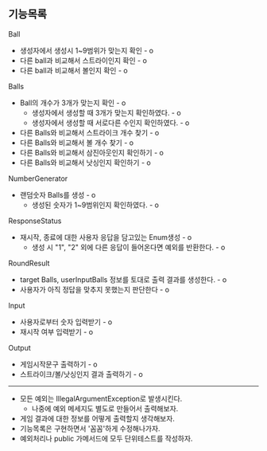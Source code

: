 ## 기능목록

Ball
- 생성자에서 생성시 1~9범위가 맞는지 확인 - o
- 다른 ball과 비교해서 스트라이인지 확인 - o
- 다른 ball과 비교해서 볼인지 확인 - o

Balls
- Ball의 개수가 3개가 맞는지 확인 - o
  - 생성자에서 생성할 때 3개가 맞는지 확인하였다. - o
  - 생성자에서 생성할 때 서로다른 수인지 확인하였다. - o
- 다른 Balls와 비교해서 스트라이크 개수 찾기 - o
- 다른 Balls와 비교해서 볼 개수 찾기 - o
- 다른 Balls와 비교해서 삼진아웃인지 확인하기 - o
- 다른 Balls와 비교해서 낫싱인지 확인하기 - o

NumberGenerator
- 랜덤숫자 Balls를 생성 - o
  - 생성된 숫자가 1~9범위인지 확인하였다. - o 

ResponseStatus
- 재시작, 종료에 대한 사용자 응답을 담고있는 Enum생성 - o
  - 생성 시 "1", "2" 외에 다른 응답이 들어온다면 예외를 반환한다. - o


RoundResult
- target Balls, userInputBalls 정보를 토대로 출력 결과를 생성한다. - o
- 사용자가 아직 정답을 맞추지 못했는지 판단한다 - o

Input
- 사용자로부터 숫자 입력받기 - o
- 재시작 여부 입력받기 - o

Output
- 게임시작문구 출력하기 - o
- 스트라이크/볼/낫싱인지 결과 출력하기 - o

---
- 모든 예외는 IllegalArgumentException로 발생시킨다. 
  - 나중에 예외 메세지도 별도로 만들어서 출력해보자.
- 게임 결과에 대한 정보를 어떻게 출력할지 생각해보자.
- 기능목록은 구현하면서 '꼼꼼'하게 수정해나가자.
- 예외처리나 public 가메서드에 모두 단위테스트를 작성하자.